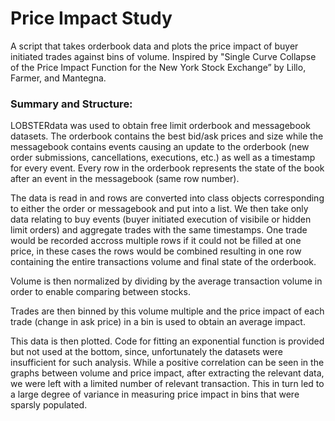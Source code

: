 # Price Impact Study

A script that takes orderbook data and plots the price impact of buyer initiated trades against bins of volume. Inspired by "Single Curve Collapse of the Price Impact Function for the New York Stock Exchange” by Lillo, Farmer, and Mantegna.



### Summary and Structure:

LOBSTERdata was used to obtain free limit orderbook and messagebook datasets. The orderbook contains the best bid/ask prices and size while the messagebook contains events causing an update to the orderbook (new order submissions, cancellations, executions, etc.) as well as a timestamp for every event. Every row in the orderbook represents the state of the book after an event in the messagebook (same row number).

The data is read in and rows are converted into class objects corresponding to either the order or messagebook and put into a list.
We then take only data relating to buy events (buyer initiated execution of visibile or hidden limit orders) and aggregate trades with the same timestamps. One trade would be recorded accross multiple rows if it could not be filled at one price, in these cases the rows would be combined resulting in one row containing the entire transactions volume and final state of the orderbook.

Volume is then normalized by dividing by the average transaction volume in order to enable comparing between stocks.

Trades are then binned by this volume multiple and the price impact of each trade (change in ask price) in a bin is used to obtain an average impact.

This data is then plotted. Code for fitting an exponential function is provided but not used at the bottom, since, unfortunately the datasets were insufficient for such analysis. While a positive correlation can be seen in the graphs between volume and price impact, after extracting the relevant data, we were left with a limited number of relevant transaction. This in turn led to a large degree of variance in measuring price impact in bins that were sparsly populated.
